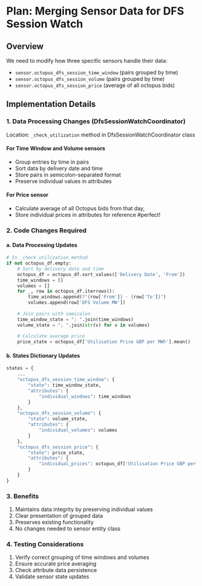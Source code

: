 # Plan: Merging Sensor Data for DFS Session Watch

## Overview
We need to modify how three specific sensors handle their data:
- `sensor.octopus_dfs_session_time_window` (pairs grouped by time)
- `sensor.octopus_dfs_session_volume` (pairs grouped by time)
- `sensor.octopus_dfs_session_price` (average of all octopus bids)

## Implementation Details

### 1. Data Processing Changes (DfsSessionWatchCoordinator)
Location: `_check_utilization` method in DfsSessionWatchCoordinator class

#### For Time Window and Volume sensors
- Group entries by time in pairs
- Sort data by delivery date and time
- Store pairs in semicolon-separated format
- Preserve individual values in attributes

#### For Price sensor
- Calculate average of all Octopus bids from that day, 
- Store individual prices in attributes for reference #perfect! 

### 2. Code Changes Required

#### a. Data Processing Updates
```python
# In _check_utilization method
if not octopus_df.empty:
    # Sort by delivery date and time
    octopus_df = octopus_df.sort_values(['Delivery Date', 'From'])
    time_windows = []
    volumes = []
    for _, row in octopus_df.iterrows():
        time_windows.append(f"{row['From']} - {row['To']}")
        volumes.append(row['DFS Volume MW'])
    
    # Join pairs with semicolon
    time_window_state = "; ".join(time_windows)
    volume_state = "; ".join(str(v) for v in volumes)
    
    # Calculate average price
    price_state = octopus_df['Utilisation Price GBP per MWh'].mean()
```

#### b. States Dictionary Updates
```python
states = {
    ...
    "octopus_dfs_session_time_window": {
        "state": time_window_state,
        "attributes": {
            "individual_windows": time_windows
        }
    },
    "octopus_dfs_session_volume": {
        "state": volume_state,
        "attributes": {
            "individual_volumes": volumes
        }
    },
    "octopus_dfs_session_price": {
        "state": price_state,
        "attributes": {
            "individual_prices": octopus_df['Utilisation Price GBP per MWh'].tolist()
        }
    }
}
```

### 3. Benefits
1. Maintains data integrity by preserving individual values
2. Clear presentation of grouped data
3. Preserves existing functionality
4. No changes needed to sensor entity class

### 4. Testing Considerations
1. Verify correct grouping of time windows and volumes
2. Ensure accurate price averaging
3. Check attribute data persistence
4. Validate sensor state updates